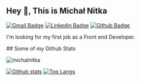 ## Hey 👋, This is Michał Nitka
[![Gmail Badge](https://img.shields.io/badge/-michal.nitka.work@gmail.com-c14438?style=flat&logo=Gmail&logoColor=white&link=mailto:michal.nitka.work@gmail.com)](mailto:michal.nitka.work@gmail.com) 
[![Linkedin Badge](https://img.shields.io/badge/-michalnitka1991-0072b1?style=flat&logo=Linkedin&logoColor=white&link=https://www.linkedin.com/in/michalnitka1991/)](https://www.linkedin.com/in/michalnitka1991/) [![Github Badge](https://img.shields.io/badge/-michalnitka-grey?style=flat&logo=github&logoColor=white&link=https://github.com/michalnitka/)](https://www.github.com/michalnitka/) <p align='left'>I'm looking for my first job as a Front end Developer. 
</p>
## Some of my Github Stats
<p align=left> <img src=https://komarev.com/ghpvc/?username=michalnitka alt=michalnitka /> </p>

[![Github stats](https://github-readme-stats.vercel.app/api?username=michalnitka&show_icons=true&include_all_commits=true)](https://github.com/michalnitka/github-readme-stats)
[![Top Langs](https://github-readme-stats.vercel.app/api/top-langs/?username=michalnitka&layout=compact)](https://github.com/michalnitka/github-readme-stats)


<!--
**michalnitka/michalnitka** is a ✨ _special_ ✨ repository because its `README.md` (this file) appears on your GitHub profile.

Here are some ideas to get you started:

- 🔭 I’m currently working on ...
- 🌱 I’m currently learning ...
- 👯 I’m looking to collaborate on ...
- 🤔 I’m looking for help with ...
- 💬 Ask me about ...
- 📫 How to reach me: ...
- 😄 Pronouns: ...
- ⚡ Fun fact: ...
-->
